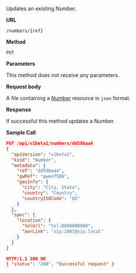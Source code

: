 Updates an existing Number.

**URL**

`/numbers/{ref}`

**Method**

`PUT`

**Parameters**

This method does not receive any parameters.

**Request body**

A file containing a [Number](/configuration/numbers) resource in `json` format.

**Response**

If successful this method updates a Number.

**Sample Call**

```json
PUT /api/v1beta1/numbers/dd50baa4
{
  "apiVersion": "v1beta1",
  "kind": "Number",
  "metadata": {
    "ref": "dd50baa4",
    "gwRef": "gweef506",
    "geoInfo": {
      "city": "City, State",
      "country": "Country",
      "countryISOCode": "US"
    }
  },
  "spec": {
    "location": {
      "telUrl": "tel:0000000000",
      "aorLink": "sip:1001@sip.local"
    }
  }
}

HTTP/1.1 200 OK
{ "status": "200", "Successful request" }
```
